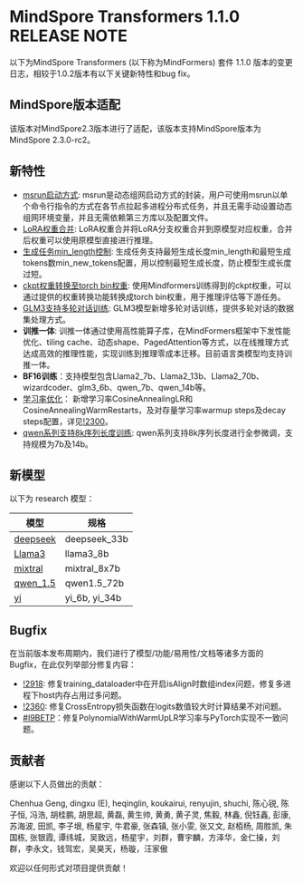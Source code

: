 # MindSpore Transformers 1.1.0 RELEASE NOTE

以下为MindSpore Transformers (以下称为MindFormers) 套件 1.1.0 版本的变更日志，相较于1.0.2版本有以下关键新特性和bug
fix。

## MindSpore版本适配

该版本对MindSpore2.3版本进行了适配，该版本支持MindSpore版本为MindSpore 2.3.0-rc2。

## 新特性

- [msrun启动方式](https://gitee.com/mindspore/mindformers/blob/r1.1.0/README.md#方式一使用msrun方式启动仅适用于配套mindspore23以上版本):
  msrun是动态组网启动方式的封装，用户可使用msrun以单个命令行指令的方式在各节点拉起多进程分布式任务，并且无需手动设置动态组网环境变量，并且无需依赖第三方库以及配置文件。
- [LoRA权重合并](https://gitee.com/mindspore/mindformers/tree/r1.1.0/docs/feature_cards/Transform_Lorackpt.md):
  LoRA权重合并将LoRA分支权重合并到原模型对应权重，合并后权重可以使用原模型直接进行推理。
- [生成任务min_length控制](https://gitee.com/mindspore/mindformers/pulls/2267):
  生成任务支持最短生成长度min_length和最短生成tokens数min_new_tokens配置，用以控制最短生成长度，防止模型生成长度过短。
- [ckpt权重转换至torch bin权重](https://gitee.com/mindspore/mindformers/tree/r1.1.0/docs/feature_cards/Convert_Weight.md):
  使用Mindformers训练得到的ckpt权重，可以通过提供的权重转换功能转换成torch
  bin权重，用于推理评估等下游任务。
- [GLM3支持多轮对话训练](https://gitee.com/mindspore/mindformers/tree/r1.1.0/docs/model_cards/glm3.md#多轮对话格式数据集):
  GLM3模型新增多轮对话训练，提供多轮对话的数据集处理方式。
- **训推一体**: 训推一体通过使用高性能算子库，在MindFormers框架中下发性能优化、tiling
  cache、动态shape、PagedAttention等方式，以在线推理方式达成高效的推理性能，实现训练到推理零成本迁移。目前语言类模型均支持训推一体。
- **BF16训练**：支持模型包含Llama2_7b、Llama2_13b、Llama2_70b、wizardcoder、glm3_6b、qwen_7b、qwen_14b等。
- [学习率优化](https://gitee.com/mindspore/mindformers/pulls/2301)：
  新增学习率CosineAnnealingLR和CosineAnnealingWarmRestarts，及对存量学习率warmup steps及decay
  steps配置，详见[!2300](https://gitee.com/mindspore/mindformers/pulls/2300)。
- [qwen系列支持8k序列长度训练](https://gitee.com/mindspore/mindformers/blob/r1.1.0/research/qwen/qwen.md#全参微调):
  qwen系列支持8k序列长度进行全参微调，支持规模为7b及14b。

## 新模型

以下为 research 模型：

| 模型                                                                                            | 规格            |
|-----------------------------------------------------------------------------------------------|---------------|
| [deepseek](https://gitee.com/mindspore/mindformers/tree/r1.1.0/research/deepseek/deepseek.md) | deepseek_33b  |
| [Llama3](https://gitee.com/mindspore/mindformers/tree/r1.1.0/research/llama3/llama3.md)       | llama3_8b     |
| [mixtral](https://gitee.com/mindspore/mindformers/tree/r1.1.0/research/mixtral/mixtral.md)    | mixtral_8x7b  |
| [qwen_1.5](https://gitee.com/mindspore/mindformers/tree/r1.1.0/research/qwen1_5/qwen1_5.md)   | qwen1.5_72b   |
| [yi](https://gitee.com/mindspore/mindformers/tree/r1.1.0/research/yi/yi.md)                   | yi_6b, yi_34b |

## Bugfix

在当前版本发布周期内，我们进行了模型/功能/易用性/文档等诸多方面的Bugfix，在此仅列举部分修复内容：

- [!2918](https://gitee.com/mindspore/mindformers/pulls/2918):
  修复training_dataloader中在开启isAlign时数组index问题，修复多进程下host内存占用过多问题。
- [!2360](https://gitee.com/mindspore/mindformers/pulls/2360): 修复CrossEntropy损失函数在logits数值较大时计算结果不对问题。
- [#I9BETP](https://gitee.com/mindspore/mindformers/issues/I9BETP)：修复PolynomialWithWarmUpLR学习率与PyTorch实现不一致问题。

## 贡献者

感谢以下人员做出的贡献：

Chenhua Geng, dingxu (E), heqinglin, koukairui, renyujin, shuchi, 陈心锐, 陈子恒, 冯浩, 胡桂鹏, 胡思超, 黄磊, 黄生帅,
黄勇, 黄子灵, 焦毅, 林鑫, 倪钰鑫, 彭康, 苏海波, 田凯, 李子垠, 杨星宇, 牛君豪, 张森镇, 张小雯, 张又文, 赵栢杨, 周胜凯,
朱国栋, 张银霞, 谭纬城，吴致远，杨星宇，刘群，曹宇麟，方泽华，金仁操，刘群，李永文，钱驾宏，吴昊天，杨璇，汪家傲

欢迎以任何形式对项目提供贡献！
